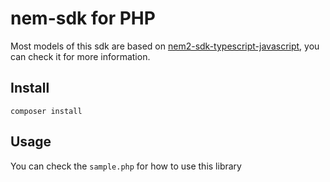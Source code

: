 # nem-sdk for PHP
Most models of this sdk are based on [nem2-sdk-typescript-javascript](https://github.com/nemtech/nem2-sdk-typescript-javascript), you can check it for more information.

## Install
``
composer install
``   

## Usage
You can check the ``sample.php`` for how to use this library

